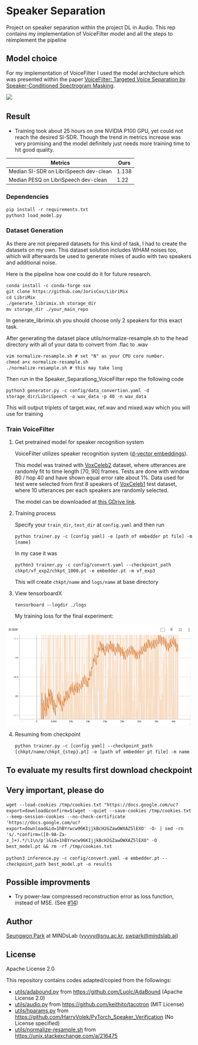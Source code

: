 # Speaker Separation
Project on speaker separation within the project DL in Audio. This rep contains my implementation of VoiceFilter model and all the steps to reimplement the pipeline
## Model choice

For my implementation of VoiceFilter I used the model architecture which was presented within the paper [VoiceFilter: Targeted Voice Separation by Speaker-Conditioned Spectrogram Masking](https://arxiv.org/abs/1810.04826).


![](./assets/voicefilter.png)



## Result

- Training took about 25 hours on one NVIDIA P100 GPU, yet could not reach the desired SI-SDR. Though the trend in metrics increase was very promising and the model definitely just needs more training time to hit good quality.

| Metrics             | Ours |
| ---------------------- | ----- |
| Median SI-SDR on LibriSpeech dev-clean     | 1.138 |
| Median PESQ on LibriSpeech dev-clean     |  1.22 |

### Dependencies

```
pip install -r requirements.txt
python3 load_model.py
```

### Dataset Generation

As there are not prepared datasets for this kind of task, I had to create the datasets on my own. This dataset solution includes WHAM noises too, which will afterwards be used to generate mixes of audio with two speakers and additional noise.

Here is the pipeline how one could do it for future research.

```
conda install -c conda-forge sox
git clone https://github.com/JorisCos/LibriMix
cd LibriMix 
./generate_librimix.sh storage_dir
mv storage_dir ./your_main_repo
```
In generate_librimix.sh you should choose only 2 speakers for this exact task. 

After generating the dataset place utils/normalize-resample.sh to the head directory with all of your data to convert from .flac to .wav

```
vim normalize-resample.sh # set "N" as your CPU core number.
chmod a+x normalize-resample.sh
./normalize-resample.sh # this may take long
```

Then run in the Speaker_Separationg_VoiceFilter repo the following code

```
python3 generator.py -c config/data_convertion.yaml -d storage_dir/LibriSpeech -o wav_data -p 40 -n wav_data
```
This will output triplets of target.wav, ref.wav and mixed.wav which you will use for training


### Train VoiceFilter


1. Get pretrained model for speaker recognition system

    VoiceFilter utilizes speaker recognition system ([d-vector embeddings](https://google.github.io/speaker-id/publications/GE2E/)).

    This model was trained with [VoxCeleb2](http://www.robots.ox.ac.uk/~vgg/data/voxceleb/vox2.html) dataset,
    where utterances are randomly fit to time length [70, 90] frames.
    Tests are done with window 80 / hop 40 and have shown equal error rate about 1%.
    Data used for test were selected from first 8 speakers of [VoxCeleb1](http://www.robots.ox.ac.uk/~vgg/data/voxceleb/vox1.html) test dataset, where 10 utterances per each speakers are randomly selected.

    The model can be downloaded at [this GDrive link](https://drive.google.com/file/d/1YFmhmUok-W76JkrfA0fzQt3c-ZsfiwfL/view?usp=sharing).


2. Training process

     Specify your `train_dir`, `test_dir` at `config.yaml` and then run
    ```
    python trainer.py -c [config yaml] -e [path of embedder pt file] -m [name]
    ```

    In my case it was
    ```
    python3 trainer.py -c config/convert.yaml --checkpoint_path chkpt/vf_exp2/chkpt_1000.pt -e embedder.pt -m vf_exp3
    ```
    This will create `chkpt/name` and `logs/name` at base directory

3. View tensorboardX

    ```
    tensorboard --logdir ./logs
    ```
    
    My training loss for the final experiment:


![](./assets/sisya-loss.png)


4. Resuming from checkpoint

    ```
    python trainer.py -c [config yaml] --checkpoint_path [chkpt/name/chkpt_{step}.pt] -e [path of embedder pt file] -m name
    ```



## To evaluate my results first download checkpoint

## Very important, please do

```
wget --load-cookies /tmp/cookies.txt "https://docs.google.com/uc?export=download&confirm=$(wget --quiet --save-cookies /tmp/cookies.txt --keep-session-cookies --no-check-certificate 'https://docs.google.com/uc?export=download&id=1hBYrwcw96KIjjkBcH2GZawOWXAZ5lEXO' -O- | sed -rn 's/.*confirm=([0-9A-Za-z_]+).*/\1\n/p')&id=1hBYrwcw96KIjjkBcH2GZawOWXAZ5lEXO" -O best_model.pt && rm -rf /tmp/cookies.txt

python3 inference.py -c config/convert.yaml -e embedder.pt --checkpoint_path best_model.pt -o results
```



## Possible improvments

- Try power-law compressed reconstruction error as loss function, instead of MSE. (See [#14](https://github.com/mindslab-ai/voicefilter/issues/14))

## Author

[Seungwon Park](http://swpark.me) at MINDsLab (yyyyy@snu.ac.kr, swpark@mindslab.ai)

## License

Apache License 2.0

This repository contains codes adapted/copied from the followings:
- [utils/adabound.py](./utils/adabound.py) from https://github.com/Luolc/AdaBound (Apache License 2.0)
- [utils/audio.py](./utils/audio.py) from https://github.com/keithito/tacotron (MIT License)
- [utils/hparams.py](./utils/hparams.py) from https://github.com/HarryVolek/PyTorch_Speaker_Verification (No License specified)
- [utils/normalize-resample.sh](./utils/normalize-resample.sh.) from https://unix.stackexchange.com/a/216475
